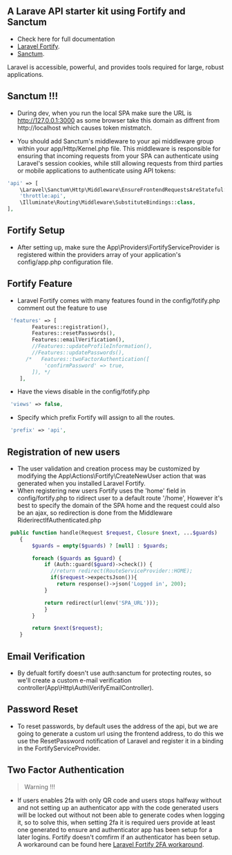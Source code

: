 
## A Larave API starter kit using Fortify and Sanctum
- Check here for full documentation
- [Laravel Fortify](https://laravel.com/8.x/fortify).
- [Sanctum](https://laravel.com/8.x/sanctum).


Laravel is accessible, powerful, and provides tools required for large, robust applications.

## Sanctum !!!

- During dev, when you run the local SPA make sure the URL is http://127.0.0.1:3000 as some browser take this domain as diffrent from http://localhost which causes token mistmatch.

- You should add Sanctum's middleware to your api middleware group within your app/Http/Kernel.php file. This middleware is responsible for ensuring that incoming requests from your SPA can authenticate using Laravel's session cookies, while still allowing requests from third parties or mobile applications to authenticate using API tokens:

```php
'api' => [
    \Laravel\Sanctum\Http\Middleware\EnsureFrontendRequestsAreStateful::class,
    'throttle:api',
    \Illuminate\Routing\Middleware\SubstituteBindings::class,
],
```

## Fortify Setup
- After setting up, make sure the App\Providers\FortifyServiceProvider is registered within the providers array of your application's config/app.php configuration file.

## Fortify Feature 
- Laravel Fortify comes with many features found in the config/fotify.php comment out the feature to use 
```php
 'features' => [
        Features::registration(),
        Features::resetPasswords(),
        Features::emailVerification(),
        //Features::updateProfileInformation(),
        //Features::updatePasswords(),
      /*   Features::twoFactorAuthentication([
            'confirmPassword' => true,
        ]), */
    ],
```
- Have the views disable in the config/fotify.php
```php
 'views' => false,
```
- Specify which prefix Fortify will assign to all the routes.
```php
 'prefix' => 'api',
 ```

## Registration of new users
- The user validation and creation process may be customized by modifying the App\Actions\Fortify\CreateNewUser action that was generated when you installed Laravel Fortify.
- When registering new users Fortify uses the 'home' field in config/fortify.php to ridirect user to a default route '/home', However it's best to specify the domain of the SPA home and the request could also be an ajax, so redirection is done from the Middleware RiderirectIfAuthenticated.php
```php
 public function handle(Request $request, Closure $next, ...$guards)
    {
        $guards = empty($guards) ? [null] : $guards;

        foreach ($guards as $guard) {
            if (Auth::guard($guard)->check()) {
              //return redirect(RouteServiceProvider::HOME);
              if($request->expectsJson()){
                return response()->json('Logged in', 200);
            }

            return redirect(url(env('SPA_URL')));
            }
        }

        return $next($request);
    }
```
## Email Verification
- By defualt fortify doesn't use auth:sanctum for protecting routes, so we'll create a custom e-mail verification controller(App\Http\Auth\VerifyEmailController).

## Password Reset
- To reset passwords, by default uses the address of the api, but we are going to generate a custom url using the frontend address, to do this we use the ResetPassword notification of Laravel and register it in a binding in the FortifyServiceProvider.

## Two Factor Authentication

> Warning !!!
- If users enables 2fa with only QR code and users stops halfway without and not setting up an authenticator app with the code generated users will be locked out without not been able to generate codes when logging it, so to solve this, when setting 2fa it is required uers provide at least one generated to ensure and authenticator app has been setup for a later logins. Fortify doesn't comfirm if an authenticator has been setup. A workaround can be found here  [Laravel Fortify 2FA workaround](https://dev.to/nicolus/laravel-fortify-implement-2fa-in-a-way-that-won-t-let-users-lock-themselves-out-2ejk).

